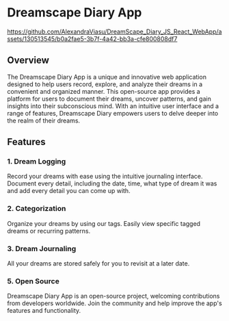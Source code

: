 # Dreamscape Diary App

https://github.com/AlexandraViasu/DreamScape_Diary_JS_React_WebApp/assets/130513545/b0a2fae5-3b7f-4a42-bb3a-cfe800808df7


## Overview

The Dreamscape Diary App is a unique and innovative web application designed to help users record, explore, and analyze their dreams in a convenient and organized manner. This open-source app provides a platform for users to document their dreams, uncover patterns, and gain insights into their subconscious mind. With an intuitive user interface and a range of features, Dreamscape Diary empowers users to delve deeper into the realm of their dreams.

## Features

### 1. Dream Logging

Record your dreams with ease using the intuitive journaling interface. Document every detail, including the date, time, what type of dream it was and add every detail you can come up with.

### 2. Categorization

Organize your dreams by using our tags. Easily view specific tagged dreams or recurring patterns.

### 3. Dream Journaling

All your dreams are stored safely for you to revisit at a later date.



### 5. Open Source

Dreamscape Diary App is an open-source project, welcoming contributions from developers worldwide. Join the community and help improve the app's features and functionality.


